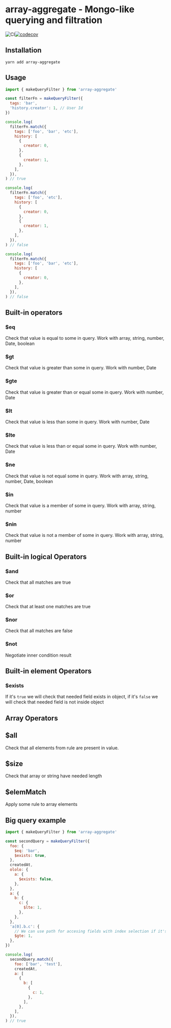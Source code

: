 # array-aggregate - Mongo-like querying and filtration

![CI](https://github.com/Arilas/array-aggregate/workflows/CI/badge.svg)[![codecov](https://codecov.io/gh/Arilas/array-aggregate/branch/master/graph/badge.svg)](https://codecov.io/gh/Arilas/array-aggregate)

## Installation

```
yarn add array-aggregate
```

## Usage

```js
import { makeQueryFilter } from 'array-aggregate'

const filterFn = makeQueryFilter({
  tags: 'bar',
  'history.creator': 1, // User Id
})

console.log(
  filterFn.match({
    tags: ['foo', 'bar', 'etc'],
    history: [
      {
        creator: 0,
      },
      {
        creator: 1,
      },
    ],
  }),
) // true

console.log(
  filterFn.match({
    tags: ['foo', 'etc'],
    history: [
      {
        creator: 0,
      },
      {
        creator: 1,
      },
    ],
  }),
) // false

console.log(
  filterFn.match({
    tags: ['foo', 'bar', 'etc'],
    history: [
      {
        creator: 0,
      },
    ],
  }),
) // false
```

## Built-in operators

### \$eq

Check that value is equal to some in query. Work with array, string, number, Date, boolean

### \$gt

Check that value is greater than some in query. Work with number, Date

### \$gte

Check that value is greater than or equal some in query. Work with number, Date

### \$lt

Check that value is less than some in query. Work with number, Date

### \$lte

Check that value is less than or equal some in query. Work with number, Date

### \$ne

Check that value is not equal some in query. Work with array, string, number, Date, boolean

### \$in

Check that value is a member of some in query. Work with array, string, number

### \$nin

Check that value is not a member of some in query. Work with array, string, number

## Built-in logical Operators

### \$and

Check that all matches are true

### \$or

Check that at least one matches are true

### \$nor

Check that all matches are false

### \$not

Negotiate inner condition result

## Built-in element Operators

### \$exists

If it's `true` we will check that needed field exists in object, if it's `false` we will check that needed field is not inside object

## Array Operators

## \$all

Check that all elements from rule are present in value.

## \$size

Check that array or string have needed length

## \$elemMatch

Apply some rule to array elements

## Big query example

```js
import { makeQueryFilter } from 'array-aggregate'

const secondQuery = makeQueryFilter({
  foo: {
    $eq: 'bar',
    $exists: true,
  },
  createdAt,
  ololo: {
    a: {
      $exists: false,
    },
  },
  a: {
    b: {
      c: {
        $lte: 1,
      },
    },
  },
  'a[0].b.c': {
    // We can use path for accesing fields with index selection if it's needed
    $gte: 1,
  },
})

console.log(
  secondQuery.match({
    foo: ['bar', 'test'],
    createdAt,
    a: [
      {
        b: [
          {
            c: 1,
          },
        ],
      },
    ],
  }),
) // true
```
